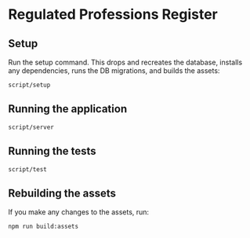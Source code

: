 # Regulated Professions Register

## Setup

Run the setup command. This drops and recreates the database, installs any
dependencies, runs the DB migrations, and builds the assets:

```
script/setup
```

## Running the application

```
script/server
```

## Running the tests

```
script/test
```

## Rebuilding the assets

If you make any changes to the assets, run:

```
npm run build:assets
```
